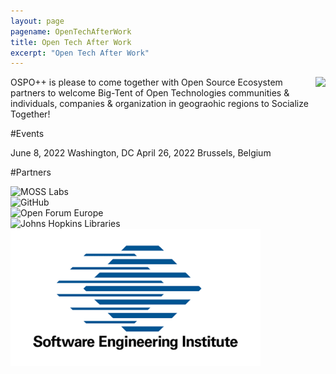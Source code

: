```yaml
---
layout: page
pagename: OpenTechAfterWork
title: Open Tech After Work
excerpt: "Open Tech After Work"
---
```


<a href="https://www.eventbrite.com/e/us-ospo-us-policy-objectives-digital-infrastructure-tickets-318956335987"><img src="{{ ASSET_PATH }}/assets/images/InfrastructureUSOSPO.png" style="float:right;max-width:300px;" /></a>

OSPO++ is please to come together with Open Source Ecosystem partners to welcome Big-Tent of Open Technologies communities & individuals, companies & organization in geograohic regions to Socialize Together!

#Events

June 8, 2022     Washington, DC
April 26, 2022   Brussels, Belgium

#Partners
  <div class="col-6 col-md-3">
    <!-- <a href="https://www.mosslabs.io/" target="_blank"> -->
  <img src="assets/images/members/moss labs black.png" title="MOSS Labs" class="align-middle" />
  </div>
  <div class="col-6 col-md-3">
    <img src="assets/images/members/GitHub_Logo.png" title="GitHub" class="align-middle" />
  </div>
  <div class="col-6 col-md-3">
    <!-- <a href="https://openforumeurope.org/" target="_blank"> -->
    <img src="assets/images/members/logo-ofe.png" title="Open Forum Europe" class="align-middle" />
  </div>
  <div class="col-6 col-md-3">
    <img src="assets/images/members/sheridan.png" title="Johns Hopkins Libraries" class="align-middle" />
  </div>
  <div class="col-6 col-md-3">
  <!-- <a href="https://www.sei.cmu.edu/" target="_blank"> -->
    <img src="assets/images/members/SEI.webp" title="SEI" class="align-middle" />
  </div>
</div>



